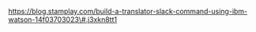 https://blog.stamplay.com/build-a-translator-slack-command-using-ibm-watson-14f03703023\#.j3xkn8tt1

